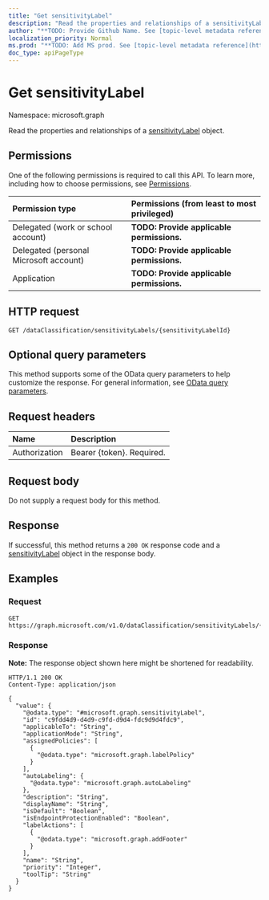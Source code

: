 ```yaml
---
title: "Get sensitivityLabel"
description: "Read the properties and relationships of a sensitivityLabel object."
author: "**TODO: Provide Github Name. See [topic-level metadata reference](https://msgo.azurewebsites.net/add/document/guidelines/metadata.html#topic-level-metadata)**"
localization_priority: Normal
ms.prod: "**TODO: Add MS prod. See [topic-level metadata reference](https://msgo.azurewebsites.net/add/document/guidelines/metadata.html#topic-level-metadata)**"
doc_type: apiPageType
---
```


# Get sensitivityLabel
Namespace: microsoft.graph



Read the properties and relationships of a [sensitivityLabel](../resources/sensitivitylabel.md) object.

## Permissions
One of the following permissions is required to call this API. To learn more, including how to choose permissions, see [Permissions](/graph/permissions-reference).

|Permission type|Permissions (from least to most privileged)|
|:---|:---|
|Delegated (work or school account)|**TODO: Provide applicable permissions.**|
|Delegated (personal Microsoft account)|**TODO: Provide applicable permissions.**|
|Application|**TODO: Provide applicable permissions.**|

## HTTP request

<!-- {
  "blockType": "ignored"
}
-->
``` http
GET /dataClassification/sensitivityLabels/{sensitivityLabelId}
```

## Optional query parameters
This method supports some of the OData query parameters to help customize the response. For general information, see [OData query parameters](/graph/query-parameters).

## Request headers
|Name|Description|
|:---|:---|
|Authorization|Bearer {token}. Required.|

## Request body
Do not supply a request body for this method.

## Response

If successful, this method returns a `200 OK` response code and a [sensitivityLabel](../resources/sensitivitylabel.md) object in the response body.

## Examples

### Request
<!-- {
  "blockType": "request",
  "name": "get_sensitivitylabel"
}
-->
``` http
GET https://graph.microsoft.com/v1.0/dataClassification/sensitivityLabels/{sensitivityLabelId}
```


### Response
**Note:** The response object shown here might be shortened for readability.
<!-- {
  "blockType": "response",
  "truncated": true,
  "@odata.type": "microsoft.graph.sensitivityLabel"
}
-->
``` http
HTTP/1.1 200 OK
Content-Type: application/json

{
  "value": {
    "@odata.type": "#microsoft.graph.sensitivityLabel",
    "id": "c9fdd4d9-d4d9-c9fd-d9d4-fdc9d9d4fdc9",
    "applicableTo": "String",
    "applicationMode": "String",
    "assignedPolicies": [
      {
        "@odata.type": "microsoft.graph.labelPolicy"
      }
    ],
    "autoLabeling": {
      "@odata.type": "microsoft.graph.autoLabeling"
    },
    "description": "String",
    "displayName": "String",
    "isDefault": "Boolean",
    "isEndpointProtectionEnabled": "Boolean",
    "labelActions": [
      {
        "@odata.type": "microsoft.graph.addFooter"
      }
    ],
    "name": "String",
    "priority": "Integer",
    "toolTip": "String"
  }
}
```

